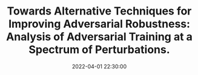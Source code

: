 ---
layout: research
title:  "Towards Alternative Techniques for Improving Adversarial Robustness: Analysis of Adversarial Training at a Spectrum of Perturbations."
rinfo: <u>Kaustubh Sridhar</u>, <a href="https://sites.google.com/site/duttasouradeep39/">Souradeep Dutta</a>, <a href="https://www.seas.upenn.edu/~weimerj/research.html">James Weimer</a>, <a href="https://www.cis.upenn.edu/~lee/home/index.shtml">Insup Lee</a>. arXiv:2206.06496, 2022.
pdf: https://arxiv.org/abs/2206.06496
date:   2022-04-01 22:30:00
types: []
tags: [all, robust deep learning]
category: code
comments: true
externalimg: assets/alt.png
codelink: https://github.com/perturb-spectrum/analysis_and_methods
---